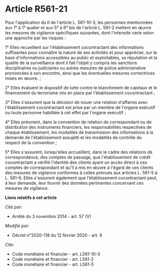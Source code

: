 # Article R561-21

Pour l'application du II de l'article L. 561-10-3, les personnes mentionnées aux 1° à 1° quater et aux 5° à 6° bis de
l'article L. 561-2 mettent en œuvre les mesures de vigilance spécifiques suivantes, dont l'intensité varie selon une approche
par les risques : 

1° Elles recueillent sur l'établissement cocontractant des informations suffisantes pour connaître la nature de ses activités
et pour apprécier, sur la base d'informations accessibles au public et exploitables, sa réputation et la qualité de la
surveillance dont il fait l'objet y compris les sanctions disciplinaires ou judiciaires ou autres mesures de police
administrative prononcées à son encontre, ainsi que les éventuelles mesures correctrices mises en œuvre. ; 

2° Elles évaluent le dispositif de lutte contre le blanchiment de capitaux et le financement du terrorisme mis en place par
l'établissement cocontractant ; 

3° Elles s'assurent que la décision de nouer une relation d'affaires avec l'établissement cocontractant est prise par un
membre de l'organe exécutif ou toute personne habilitée à cet effet par l'organe exécutif ; 

4° Elles prévoient, dans la convention de relation de correspondant ou de distribution des instruments financiers, les
responsabilités respectives de chaque établissement, les modalités de transmission des informations à la demande de
l'établissement assujetti et les modalités de contrôle du respect de la convention ; 

5° Elles s'assurent, lorsqu'elles accueillent, dans le cadre des relations de correspondance, des comptes de passage, que
l'établissement de crédit cocontractant a vérifié l'identité des clients ayant un accès direct à ces comptes de correspondant
et qu'il a mis en œuvre à l'égard de ces clients des mesures de vigilance conformes à celles prévues aux articles L. 561-5 à
L. 561-6. Elles s'assurent également que l'établissement cocontractant peut, à leur demande, leur fournir des données
pertinentes concernant ces mesures de vigilance.

**Liens relatifs à cet article**

_Cité par_:

  - Arrêté du 3 novembre 2014 - art. 57 (V)

_Modifié par_:

  - Décret n°2020-118 du 12 février 2020 - art. 9

_Cite_:

  - Code monétaire et financier - art. L561-10-3
  - Code monétaire et financier - art. L561-2
  - Code monétaire et financier - art. L561-5
